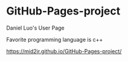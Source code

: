 # GitHub-Pages-project
Daniel Luo's User Page

Favorite programming language is c++

https://mid2jr.github.io/GitHub-Pages-project/